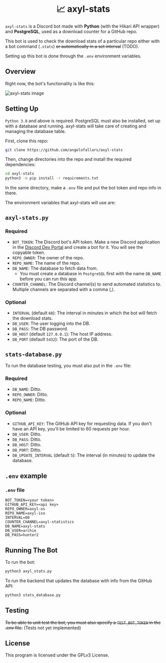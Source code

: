 <h1 align=center>📈 axyl-stats</h1>

`axyl-stats` is a Discord bot made with **Python** (with the Hikari API wrapper) and **PostgreSQL**,
used as a download counter for a GitHub repo.

This bot is used to check the download stats of a particular repo either with a
bot command (`.stats`) ~~or automatically in a set interval~~ (TODO).

Setting up this bot is done through the `.env` environment variables.

## Overview

Right now, the bot's functionality is like this:

![axyl-stats image](https://i.imgur.com/LNjFNpE.png)

## Setting Up

`Python 3.8` and above is required. PostgreSQL must also be installed, set
up with a database and running. axyl-stats will take care of creating and
managing the database table.

First, clone this repo:

```bash
git clone https://github.com/angelofallars/axyl-stats
```

Then, change directories into the repo and install the required dependencies:

```bash
cd axyl-stats
python3 -m pip install -r requirements.txt
```

In the same directory, make a `.env` file and put the bot token and repo info
in there.

The environment variables that axyl-stats will use are:

## `axyl-stats.py`

### Required
- `BOT_TOKEN`: The Discord bot's API token. Make a new Discord application in
the [Discord Dev Portal](https://discord.com/developers) and create a bot for
it. You will see the copyable token.
- `REPO_OWNER`: The owner of the repo.
- `REPO_NAME`: The name of the repo.
- `DB_NAME`: The database to fetch data from.
  - You must create a database in `PostgreSQL` first with the name `DB_NAME` before you can run this app.
- `COUNTER_CHANNEL`: The Discord channel(s) to send automated statistics to. Multiple
channels are separated with a comma (,).

### Optional
- `INTERVAL` (default `60`): The interval in minutes in which the bot will fetch the download stats.
- `DB_USER`: The user logging into the DB.
- `DB_PASS`: The DB password.
- `DB_HOST` (default `127.0.0.1`): The host IP address.
- `DB_PORT` (default `5432`): The port of the DB.

## `stats-database.py`

To run the database testing, you must also put in the `.env` file:

### Required

- `DB_NAME`: Ditto.
- `REPO_OWNER`: Ditto.
- `REPO_NAME`: Ditto.

### Optional

- `GITHUB_API_KEY`: The GitHub API key for requesting data. If you don't
have an API key, you'll be limited to 60 requests per hour.
- `DB_USER`: Ditto.
- `DB_PASS`: Ditto.
- `DB_HOST`: Ditto.
- `DB_PORT`: Ditto.
- `DB_UPDATE_INTERVAL` (default `5`): The interval (in minutes) to update the
database.

## `.env` example

### `.env` file

```env
BOT_TOKEN=<your token>
GITHUB_API_KEY=<api key>
REPO_OWNER=axyl-os
REPO_NAME=axyl-iso
INTERVAL=60
COUNTER_CHANNEL=axyl-statistics
DB_NAME=axyl-stats
DB_USER=archie
DB_PASS=hunter2
```

## Running The Bot

To run the bot:
```bash
python3 axyl_stats.py
```

To run the backend that updates the database with info from the GitHub API:
```bash
python3 stats_database.py
```

## Testing

~~To be able to unit test the bot, you must also specify a `TEST_BOT_TOKEN` in the .env
file.~~ (Tests not yet implemented)

## License

This program is licensed under the GPLv3 License.
